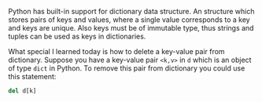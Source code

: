 Python has built-in support for dictionary data structure. An structure which stores pairs of keys and values, where a single value corresponds to a key and keys are unique.
Also keys must be of immutable type, thus strings and tuples can be used as keys in dictionaries.

What special I learned today is how to delete a key-value pair from dictionary.
Suppose you have a key-value pair `<k,v>` in `d` which is an object of type `dict` in Python. To remove this pair from dictionary you could use this statement:

```python
del d[k]
```
